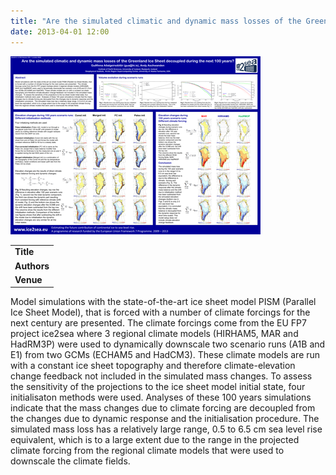 ```yaml
---
title: "Are the simulated climatic and dynamic mass losses of the Greenland Ice Sheet decoupled during the next 100 years?"
date: 2013-04-01 12:00
---
```


![](/img/applications/egu_2013.png)


||
|-
| **Title** | [Are the simulated climatic and dynamic mass losses of the Greenland Ice Sheet decoupled during the next 100 years?](http://www2.gi.alaska.edu/snowice/glaciers/iceflow/egu_2013.pdf) |
| **Authors** | Guðfinna Aðalgeirsdóttir and Andy Aschwanden |
| **Venue** |  [EGU 2013](http://www.egu2013.eu/)  |

Model simulations with the state-of-the-art ice sheet model PISM (Parallel Ice Sheet Model), that is forced with a number of climate forcings for the next century are presented. The climate forcings come from the EU FP7 project ice2sea where 3 regional climate models (HIRHAM5, MAR and HadRM3P) were used to dynamically downscale two scenario runs (A1B and E1) from two GCMs (ECHAM5 and HadCM3). These climate models are run with a constant ice sheet topography and therefore climate-elevation change feedback not included in the simulated mass changes.
To assess the sensitivity of the projections to the ice sheet model initial state, four initialisaton methods were used. Analyses of these 100 years simulations indicate that the mass changes due to climate forcing are decoupled from the changes due to dynamic response and the initialisation procedure. The simulated mass loss has a relatively large range, 0.5 to 6.5 cm sea level rise equivalent, which is to a large extent due to the range in the projected climate forcing from the regional climate models that were used to downscale the climate fields.

